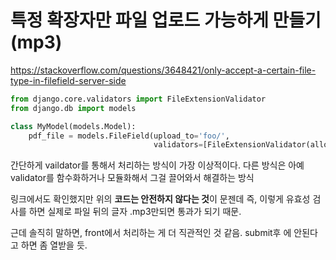# 특정 확장자만 파일 업로드 가능하게 만들기 (mp3)

https://stackoverflow.com/questions/3648421/only-accept-a-certain-file-type-in-filefield-server-side



```python
from django.core.validators import FileExtensionValidator
from django.db import models

class MyModel(models.Model):
    pdf_file = models.FileField(upload_to='foo/',
                                validators=[FileExtensionValidator(allowed_extensions=['pdf'])])
```

간단하게 vaildator를 통해서 처리하는 방식이 가장 이상적이다.  다른 방식은 아예 validator를 함수화하거나 모듈화해서 그걸 끌어와서 해결하는 방식

링크에서도 확인했지만 위의 **코드는 안전하지 않다는 것**이 문젠데 즉, 이렇게 유효성 검사를 하면 실제로 파일 뒤의 글자 .mp3만되면 통과가 되기 때문. 

근데 솔직히 말하면, front에서 처리하는 게  더 직관적인 것 같음. submit후 에 안된다고 하면 좀 열받을 듯.